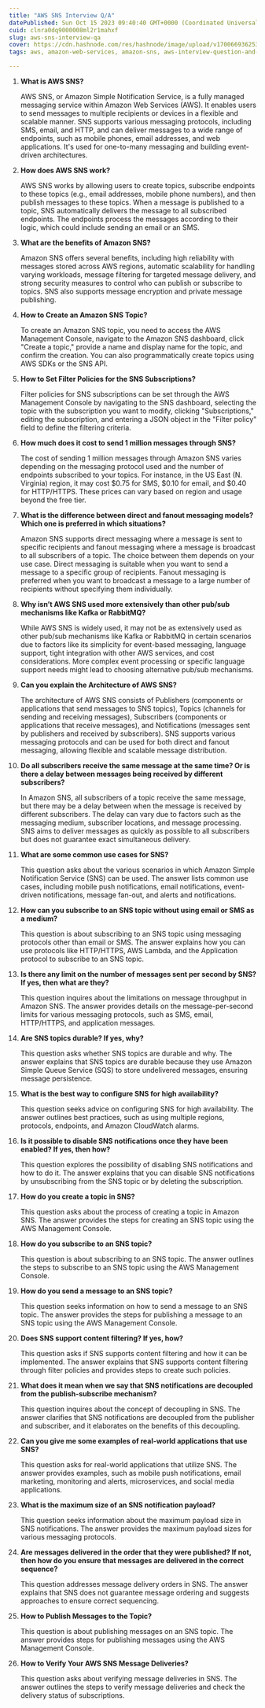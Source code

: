 ```yaml
---
title: "AWS SNS Interview Q/A"
datePublished: Sun Oct 15 2023 09:40:40 GMT+0000 (Coordinated Universal Time)
cuid: clnra0dq9000008ml2r1mahxf
slug: aws-sns-interview-qa
cover: https://cdn.hashnode.com/res/hashnode/image/upload/v1700669362531/97050969-f4c2-4525-8274-351b7c91c538.png
tags: aws, amazon-web-services, amazon-sns, aws-interview-question-and-answers, aws-sns

---
```


1. **What is AWS SNS?**
    
    AWS SNS, or Amazon Simple Notification Service, is a fully managed messaging service within Amazon Web Services (AWS). It enables users to send messages to multiple recipients or devices in a flexible and scalable manner. SNS supports various messaging protocols, including SMS, email, and HTTP, and can deliver messages to a wide range of endpoints, such as mobile phones, email addresses, and web applications. It's used for one-to-many messaging and building event-driven architectures.
    
2. **How does AWS SNS work?**
    
    AWS SNS works by allowing users to create topics, subscribe endpoints to these topics (e.g., email addresses, mobile phone numbers), and then publish messages to these topics. When a message is published to a topic, SNS automatically delivers the message to all subscribed endpoints. The endpoints process the messages according to their logic, which could include sending an email or an SMS.
    
3. **What are the benefits of Amazon SNS?**
    
    Amazon SNS offers several benefits, including high reliability with messages stored across AWS regions, automatic scalability for handling varying workloads, message filtering for targeted message delivery, and strong security measures to control who can publish or subscribe to topics. SNS also supports message encryption and private message publishing.
    
4. **How to Create an Amazon SNS Topic?**
    
    To create an Amazon SNS topic, you need to access the AWS Management Console, navigate to the Amazon SNS dashboard, click "Create a topic," provide a name and display name for the topic, and confirm the creation. You can also programmatically create topics using AWS SDKs or the SNS API.
    
5. **How to Set Filter Policies for the SNS Subscriptions?**
    
    Filter policies for SNS subscriptions can be set through the AWS Management Console by navigating to the SNS dashboard, selecting the topic with the subscription you want to modify, clicking "Subscriptions," editing the subscription, and entering a JSON object in the "Filter policy" field to define the filtering criteria.
    
6. **How much does it cost to send 1 million messages through SNS?**
    
    The cost of sending 1 million messages through Amazon SNS varies depending on the messaging protocol used and the number of endpoints subscribed to your topics. For instance, in the US East (N. Virginia) region, it may cost $0.75 for SMS, $0.10 for email, and $0.40 for HTTP/HTTPS. These prices can vary based on region and usage beyond the free tier.
    
7. **What is the difference between direct and fanout messaging models? Which one is preferred in which situations?**
    
    Amazon SNS supports direct messaging where a message is sent to specific recipients and fanout messaging where a message is broadcast to all subscribers of a topic. The choice between them depends on your use case. Direct messaging is suitable when you want to send a message to a specific group of recipients. Fanout messaging is preferred when you want to broadcast a message to a large number of recipients without specifying them individually.
    
8. **Why isn’t AWS SNS used more extensively than other pub/sub mechanisms like Kafka or RabbitMQ?**
    
    While AWS SNS is widely used, it may not be as extensively used as other pub/sub mechanisms like Kafka or RabbitMQ in certain scenarios due to factors like its simplicity for event-based messaging, language support, tight integration with other AWS services, and cost considerations. More complex event processing or specific language support needs might lead to choosing alternative pub/sub mechanisms.
    
9. **Can you explain the Architecture of AWS SNS?**
    
    The architecture of AWS SNS consists of Publishers (components or applications that send messages to SNS topics), Topics (channels for sending and receiving messages), Subscribers (components or applications that receive messages), and Notifications (messages sent by publishers and received by subscribers). SNS supports various messaging protocols and can be used for both direct and fanout messaging, allowing flexible and scalable message distribution.
    
10. **Do all subscribers receive the same message at the same time? Or is there a delay between messages being received by different subscribers?**
    
    In Amazon SNS, all subscribers of a topic receive the same message, but there may be a delay between when the message is received by different subscribers. The delay can vary due to factors such as the messaging medium, subscriber locations, and message processing. SNS aims to deliver messages as quickly as possible to all subscribers but does not guarantee exact simultaneous delivery.
    
11. **What are some common use cases for SNS?**
    
    This question asks about the various scenarios in which Amazon Simple Notification Service (SNS) can be used. The answer lists common use cases, including mobile push notifications, email notifications, event-driven notifications, message fan-out, and alerts and notifications.
    
12. **How can you subscribe to an SNS topic without using email or SMS as a medium?**
    
    This question is about subscribing to an SNS topic using messaging protocols other than email or SMS. The answer explains how you can use protocols like HTTP/HTTPS, AWS Lambda, and the Application protocol to subscribe to an SNS topic.
    
13. **Is there any limit on the number of messages sent per second by SNS? If yes, then what are they?**
    
    This question inquires about the limitations on message throughput in Amazon SNS. The answer provides details on the message-per-second limits for various messaging protocols, such as SMS, email, HTTP/HTTPS, and application messages.
    
14. **Are SNS topics durable? If yes, why?**
    
    This question asks whether SNS topics are durable and why. The answer explains that SNS topics are durable because they use Amazon Simple Queue Service (SQS) to store undelivered messages, ensuring message persistence.
    
15. **What is the best way to configure SNS for high availability?**
    
    This question seeks advice on configuring SNS for high availability. The answer outlines best practices, such as using multiple regions, protocols, endpoints, and Amazon CloudWatch alarms.
    
16. **Is it possible to disable SNS notifications once they have been enabled? If yes, then how?**
    
    This question explores the possibility of disabling SNS notifications and how to do it. The answer explains that you can disable SNS notifications by unsubscribing from the SNS topic or by deleting the subscription.
    
17. **How do you create a topic in SNS?**
    
    This question asks about the process of creating a topic in Amazon SNS. The answer provides the steps for creating an SNS topic using the AWS Management Console.
    
18. **How do you subscribe to an SNS topic?**
    
    This question is about subscribing to an SNS topic. The answer outlines the steps to subscribe to an SNS topic using the AWS Management Console.
    
19. **How do you send a message to an SNS topic?**
    
    This question seeks information on how to send a message to an SNS topic. The answer provides the steps for publishing a message to an SNS topic using the AWS Management Console.
    
20. **Does SNS support content filtering? If yes, how?**
    
    This question asks if SNS supports content filtering and how it can be implemented. The answer explains that SNS supports content filtering through filter policies and provides steps to create such policies.
    
21. **What does it mean when we say that SNS notifications are decoupled from the publish-subscribe mechanism?**
    
    This question inquires about the concept of decoupling in SNS. The answer clarifies that SNS notifications are decoupled from the publisher and subscriber, and it elaborates on the benefits of this decoupling.
    
22. **Can you give me some examples of real-world applications that use SNS?**
    
    This question asks for real-world applications that utilize SNS. The answer provides examples, such as mobile push notifications, email marketing, monitoring and alerts, microservices, and social media applications.
    
23. **What is the maximum size of an SNS notification payload?**
    
    This question seeks information about the maximum payload size in SNS notifications. The answer provides the maximum payload sizes for various messaging protocols.
    
24. **Are messages delivered in the order that they were published? If not, then how do you ensure that messages are delivered in the correct sequence?**
    
    This question addresses message delivery orders in SNS. The answer explains that SNS does not guarantee message ordering and suggests approaches to ensure correct sequencing.
    
25. **How to Publish Messages to the Topic?**
    
    This question is about publishing messages on an SNS topic. The answer provides steps for publishing messages using the AWS Management Console.
    
26. **How to Verify Your AWS SNS Message Deliveries?**
    
    This question asks about verifying message deliveries in SNS. The answer outlines the steps to verify message deliveries and check the delivery status of subscriptions.